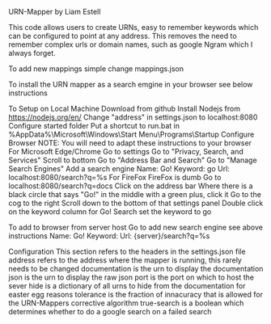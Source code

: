 URN-Mapper by Liam Estell

This code allows users to create URNs, easy to remember keywords which can be configured to point at any address.
This removes the need to remember complex urls or domain names, such as google Ngram which I always forget.

To add new mappings simple change mappings.json

To install the URN mapper as a search emgine in your browser see below instructions

To Setup on Local Machine
    Download from github
    Install Nodejs from https://nodejs.org/en/
    Change "address" in settings.json to localhost:8080
    Configure started folder
        Put a shortcut to run.bat in %AppData%\Microsoft\Windows\Start Menu\Programs\Startup
    Configure Browser
        NOTE: You will need to adapt these instructions to your browser
        For Microsoft Edge/Chrome
            Go to settings
            Go to "Privacy, Search, and Services"
            Scroll to bottom
            Go to "Address Bar and Search"
            Go to "Manage Search Engines"
            Add a search engine
                Name: Go!
                Keyword: go
                Url: localhost:8080/search?q=%s
	For FireFox
		FireFox is dumb
		Go to localhost:8080/search?q=docs
		Click on the address bar
		Where there is a black circle that says "Go!" in the middle with a green plus, click it
		Go to the cog to the right
		Scroll down to the bottom of that settings panel
		Double click on the keyword column for Go! Search
		set the keyword to go

To add to browser from server host
    Go to add new search engine
        see above instructions
        Name: Go!
        Keyword: 
        Url: {server}/search?q=%s

Configuration
    This section refers to the headers in the settings.json file
    address refers to the address where the mapper is running, this rarely needs to be changed
    documentation is the urn to display the documentation
    json is the urn to display the raw json
    port is the port on which to host the sever
    hide is a dictionary of all urns to hide from the documentation for easter egg reasons
    tolerance is the fraction of innacuracy that is allowed for the URN-Mappers corrective algorithm
    true-search is a boolean which determines whether to do a google search on a failed search